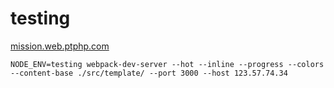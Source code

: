 # testing

[mission.web.ptphp.com](http://mission.web.ptphp.com/project.php)

    NODE_ENV=testing webpack-dev-server --hot --inline --progress --colors --content-base ./src/template/ --port 3000 --host 123.57.74.34
    
    
